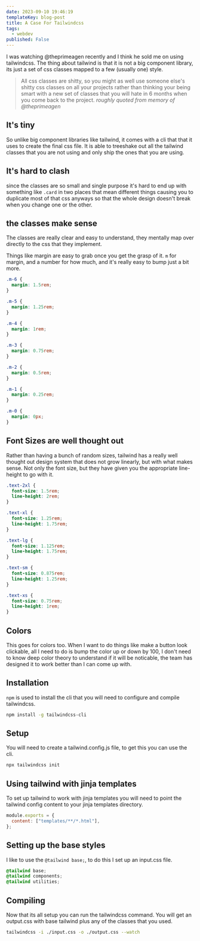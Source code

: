 ```yaml
---
date: 2023-09-10 19:46:19
templateKey: blog-post
title: A Case For Tailwindcss
tags:
  - webdev
published: False
---
```


I was watching @theprimeagen recently and I think he sold me on using
tailwindcss. The thing about tailwind is that it is not a big component
library, its just a set of css classes mapped to a few (usually one) style.

> All css classes are shitty, so you might as well use someone else's shitty
> css classes on all your projects rather than thinking your being smart with a
> new set of classes that you will hate in 6 months when you come back to the
> project. _roughly quoted from memory of @theprimeagen_

## It's tiny

So unlike big component libraries like tailwind, it comes with a cli that that
it uses to create the final css file. It is able to treeshake out all the
tailwind classes that you are not using and only ship the ones that you are
using.

## It's hard to clash

since the classes are so small and single purpose it's hard to end up with
something like `.card` in two places that mean different things causing you to
duplicate most of that css anyways so that the whole design doesn't break when
you change one or the other.

## the classes make sense

The classes are really clear and easy to understand, they mentally map over
directly to the css that they implement.

Things like margin are easy to grab once you get the grasp of it. `m` for
margin, and a number for how much, and it's really easy to bump just a bit
more.

```css
.m-6 {
  margin: 1.5rem;
}

.m-5 {
  margin: 1.25rem;
}

.m-4 {
  margin: 1rem;
}

.m-3 {
  margin: 0.75rem;
}

.m-2 {
  margin: 0.5rem;
}

.m-1 {
  margin: 0.25rem;
}

.m-0 {
  margin: 0px;
}
```

## Font Sizes are well thought out

Rather than having a bunch of random sizes, tailwind has a really well thought
out design system that does not grow linearly, but with what makes sense. Not
only the font size, but they have given you the appropriate line-height to go
with it.

```css
.text-2xl {
  font-size: 1.5rem;
  line-height: 2rem;
}

.text-xl {
  font-size: 1.25rem;
  line-height: 1.75rem;
}

.text-lg {
  font-size: 1.125rem;
  line-height: 1.75rem;
}

.text-sm {
  font-size: 0.875rem;
  line-height: 1.25rem;
}

.text-xs {
  font-size: 0.75rem;
  line-height: 1rem;
}
```

## Colors

This goes for colors too. When I want to do things like make a button look
clickable, all I need to do is bump the color up or down by 100, I don't need
to know deep color theory to understand if it will be noticable, the team has
designed it to work better than I can come up with.

## Installation

`npm` is used to install the cli that you will need to configure and compile tailwindcss.

```sh
npm install -g tailwindcss-cli
```

## Setup

You will need to create a tailwind.config.js file, to get this you can use the cli.

```sh
npx tailwindcss init
```

## Using tailwind with jinja templates

To set up tailwind to work with jinja templates you will need to point the
tailwind config content to your jinja templates directory.

```js
module.exports = {
  content: ["templates/**/*.html"],
};
```

## Setting up the base styles

I like to use the `@tailwind base;`, to do this I set up an input.css file.

```css
@tailwind base;
@tailwind components;
@tailwind utilities;
```

## Compiling

Now that its all setup you can run the tailwindcss command. You will get an
output.css with base tailwind plus any of the classes that you used.

```sh
tailwindcss -i ./input.css -o ./output.css --watch
```
